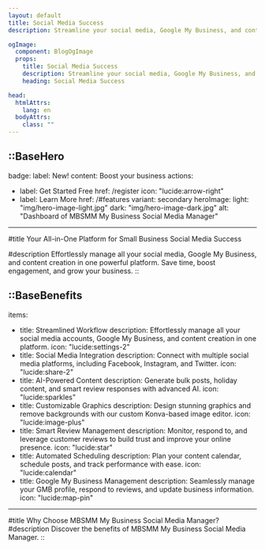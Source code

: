 ```yaml
---
layout: default
title: Social Media Success
description: Streamline your social media, Google My Business, and content creation with our all-in-one platform for small businesses. Manage posts, reviews, and graphics effortlessly.

ogImage:
  component: BlogOgImage
  props:
    title: Social Media Success
    description: Streamline your social media, Google My Business, and content creation with our all-in-one platform for small businesses.
    heading: Social Media Success

head:
  htmlAttrs:
    lang: en
  bodyAttrs:
    class: ""
---
```


::BaseHero
---
badge:
  label: New!
  content: Boost your business
actions:
  - label: Get Started Free
    href: /register
    icon: "lucide:arrow-right"
  - label: Learn More
    href: /#features
    variant: secondary
heroImage:
  light: "img/hero-image-light.jpg"
  dark: "img/hero-image-dark.jpg"
  alt: "Dashboard of MBSMM My Business Social Media Manager"

---
#title
Your All-in-One Platform for
  <span class="gradient-text">Small Business Social Media Success</span>

#description
Effortlessly manage all your social media, Google My Business, and content creation in one powerful platform. Save time, boost engagement, and grow your business.
::


::BaseBenefits
---
items:
  - title: Streamlined Workflow
    description: Effortlessly manage all your social media accounts, Google My Business, and content creation in one platform.
    icon: "lucide:settings-2"
  - title: Social Media Integration
    description: Connect with multiple social media platforms, including Facebook, Instagram, and Twitter.
    icon: "lucide:share-2" 
  - title: AI-Powered Content
    description: Generate bulk posts, holiday content, and smart review responses with advanced AI.
    icon: "lucide:sparkles"
  - title: Customizable Graphics
    description: Design stunning graphics and remove backgrounds with our custom Konva-based image editor.
    icon: "lucide:image-plus"
  - title: Smart Review Management
    description: Monitor, respond to, and leverage customer reviews to build trust and improve your online presence.
    icon: "lucide:star"
  - title: Automated Scheduling
    description: Plan your content calendar, schedule posts, and track performance with ease.
    icon: "lucide:calendar"
  - title: Google My Business Management
    description: Seamlessly manage your GMB profile, respond to reviews, and update business information.
    icon: "lucide:map-pin" 
---
#title
Why Choose MBSMM My Business Social Media Manager?
#description
Discover the benefits of MBSMM My Business Social Media Manager.
::


